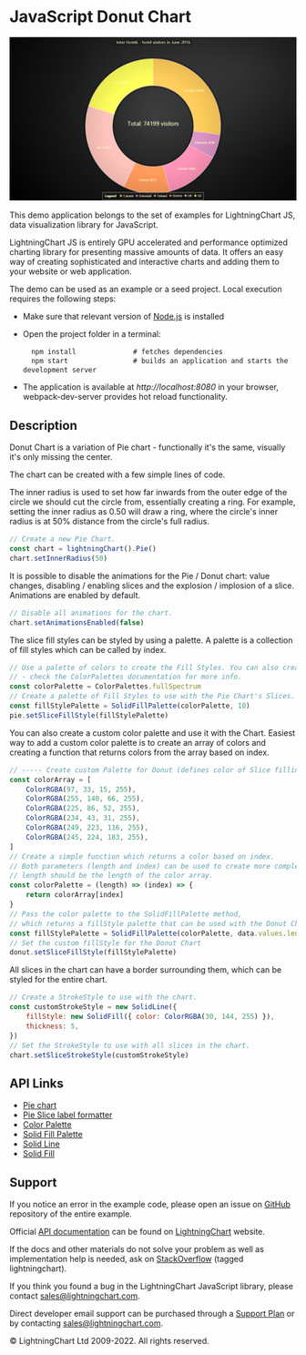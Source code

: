 # JavaScript Donut Chart

![JavaScript Donut Chart](donutChart-darkGold.png)

This demo application belongs to the set of examples for LightningChart JS, data visualization library for JavaScript.

LightningChart JS is entirely GPU accelerated and performance optimized charting library for presenting massive amounts of data. It offers an easy way of creating sophisticated and interactive charts and adding them to your website or web application.

The demo can be used as an example or a seed project. Local execution requires the following steps:

-   Make sure that relevant version of [Node.js](https://nodejs.org/en/download/) is installed
-   Open the project folder in a terminal:

          npm install              # fetches dependencies
          npm start                # builds an application and starts the development server

-   The application is available at _http://localhost:8080_ in your browser, webpack-dev-server provides hot reload functionality.


## Description

Donut Chart is a variation of Pie chart - functionally it's the same, visually it's only missing the center.

The chart can be created with a few simple lines of code.

The inner radius is used to set how far inwards from the outer edge of the circle we should cut the circle from, essentially creating a ring.
For example, setting the inner radius as 0.50 will draw a ring, where the circle's inner radius is at 50% distance from the circle's full radius.

```javascript
// Create a new Pie Chart.
const chart = lightningChart().Pie()
chart.setInnerRadius(50)
```

It is possible to disable the animations for the Pie / Donut chart: value changes, disabling / enabling slices and the explosion / implosion of a slice.
Animations are enabled by default.

```javascript
// Disable all animations for the chart.
chart.setAnimationsEnabled(false)
```

The slice fill styles can be styled by using a palette. A palette is a collection of fill styles which can be called by index.

```javascript
// Use a palette of colors to create the Fill Styles. You can also create your own
// - check the ColorPalettes documentation for more info.
const colorPalette = ColorPalettes.fullSpectrum
// Create a palette of Fill Styles to use with the Pie Chart's Slices.
const fillStylePalette = SolidFillPalette(colorPalette, 10)
pie.setSliceFillStyle(fillStylePalette)
```

You can also create a custom color palette and use it with the Chart.
Easiest way to add a custom color palette is to create an array of colors and creating a function that returns colors from the array based on index.

```javascript
// ----- Create custom Palette for Donut (defines color of Slice filling) ----
const colorArray = [
    ColorRGBA(97, 33, 15, 255),
    ColorRGBA(255, 140, 66, 255),
    ColorRGBA(225, 86, 52, 255),
    ColorRGBA(234, 43, 31, 255),
    ColorRGBA(249, 223, 116, 255),
    ColorRGBA(245, 224, 183, 255),
]
// Create a simple function which returns a color based on index.
// Both parameters (length and index) can be used to create more complex functions -
// length should be the length of the color array.
const colorPalette = (length) => (index) => {
    return colorArray[index]
}
// Pass the color palette to the SolidFillPalette method,
// which returns a fillStyle palette that can be used with the Donut Chart
const fillStylePalette = SolidFillPalette(colorPalette, data.values.length)
// Set the custom fillStyle for the Donut Chart
donut.setSliceFillStyle(fillStylePalette)
```

All slices in the chart can have a border surrounding them, which can be styled for the entire chart.

```javascript
// Create a StrokeStyle to use with the chart.
const customStrokeStyle = new SolidLine({
    fillStyle: new SolidFill({ color: ColorRGBA(30, 144, 255) }),
    thickness: 5,
})
// Set the StrokeStyle to use with all slices in the chart.
chart.setSliceStrokeStyle(customStrokeStyle)
```


## API Links

* [Pie chart]
* [Pie Slice label formatter]
* [Color Palette]
* [Solid Fill Palette]
* [Solid Line]
* [Solid Fill]


## Support

If you notice an error in the example code, please open an issue on [GitHub][0] repository of the entire example.

Official [API documentation][1] can be found on [LightningChart][2] website.

If the docs and other materials do not solve your problem as well as implementation help is needed, ask on [StackOverflow][3] (tagged lightningchart).

If you think you found a bug in the LightningChart JavaScript library, please contact sales@lightningchart.com.

Direct developer email support can be purchased through a [Support Plan][4] or by contacting sales@lightningchart.com.

[0]: https://github.com/Arction/
[1]: https://lightningchart.com/lightningchart-js-api-documentation/
[2]: https://lightningchart.com
[3]: https://stackoverflow.com/questions/tagged/lightningchart
[4]: https://lightningchart.com/support-services/

© LightningChart Ltd 2009-2022. All rights reserved.


[Pie chart]: https://lightningchart.com/js-charts/api-documentation/v7.0.1/classes/PieChart.html
[Pie Slice label formatter]: https://lightningchart.com/js-charts/api-documentation/v7.0.1/types/SliceLabelFormatter.html
[Color Palette]: https://lightningchart.com/js-charts/api-documentation/v7.0.1/types/Palette.html
[Solid Fill Palette]: https://lightningchart.com/js-charts/api-documentation/v7.0.1/functions/SolidFillPalette.html
[Solid Line]: https://lightningchart.com/js-charts/api-documentation/v7.0.1/classes/SolidLine.html
[Solid Fill]: https://lightningchart.com/js-charts/api-documentation/v7.0.1/classes/SolidFill.html

